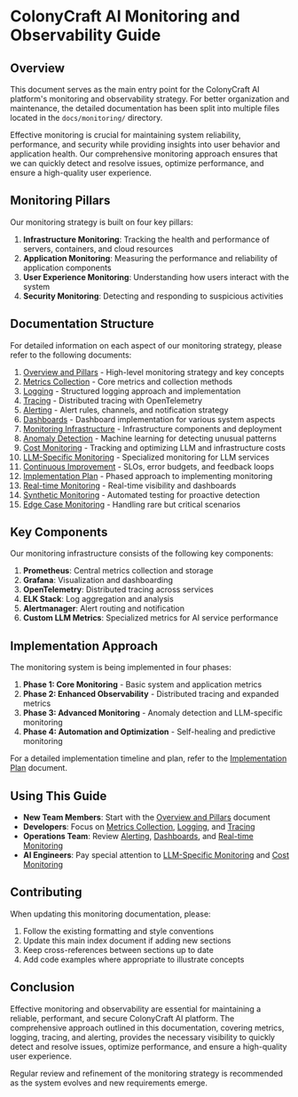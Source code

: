 # ColonyCraft AI Monitoring and Observability Guide

## Overview

This document serves as the main entry point for the ColonyCraft AI platform's monitoring and observability strategy. For better organization and maintenance, the detailed documentation has been split into multiple files located in the `docs/monitoring/` directory.

Effective monitoring is crucial for maintaining system reliability, performance, and security while providing insights into user behavior and application health. Our comprehensive monitoring approach ensures that we can quickly detect and resolve issues, optimize performance, and ensure a high-quality user experience.

## Monitoring Pillars

Our monitoring strategy is built on four key pillars:

1. **Infrastructure Monitoring**: Tracking the health and performance of servers, containers, and cloud resources
2. **Application Monitoring**: Measuring the performance and reliability of application components
3. **User Experience Monitoring**: Understanding how users interact with the system
4. **Security Monitoring**: Detecting and responding to suspicious activities

## Documentation Structure

For detailed information on each aspect of our monitoring strategy, please refer to the following documents:

1. [Overview and Pillars](monitoring/01-overview.md) - High-level monitoring strategy and key concepts
2. [Metrics Collection](monitoring/02-metrics-collection.md) - Core metrics and collection methods
3. [Logging](monitoring/03-logging.md) - Structured logging approach and implementation
4. [Tracing](monitoring/04-tracing.md) - Distributed tracing with OpenTelemetry
5. [Alerting](monitoring/05-alerting.md) - Alert rules, channels, and notification strategy
6. [Dashboards](monitoring/06-dashboards.md) - Dashboard implementation for various system aspects
7. [Monitoring Infrastructure](monitoring/07-monitoring-infrastructure.md) - Infrastructure components and deployment
8. [Anomaly Detection](monitoring/08-anomaly-detection.md) - Machine learning for detecting unusual patterns
9. [Cost Monitoring](monitoring/09-cost-monitoring.md) - Tracking and optimizing LLM and infrastructure costs
10. [LLM-Specific Monitoring](monitoring/10-llm-monitoring.md) - Specialized monitoring for LLM services
11. [Continuous Improvement](monitoring/11-continuous-improvement.md) - SLOs, error budgets, and feedback loops
12. [Implementation Plan](monitoring/12-implementation-plan.md) - Phased approach to implementing monitoring
13. [Real-time Monitoring](monitoring/13-real-time-monitoring.md) - Real-time visibility and dashboards
14. [Synthetic Monitoring](monitoring/14-synthetic-monitoring.md) - Automated testing for proactive detection
15. [Edge Case Monitoring](monitoring/15-edge-case-monitoring.md) - Handling rare but critical scenarios

## Key Components

Our monitoring infrastructure consists of the following key components:

1. **Prometheus**: Central metrics collection and storage
2. **Grafana**: Visualization and dashboarding
3. **OpenTelemetry**: Distributed tracing across services
4. **ELK Stack**: Log aggregation and analysis
5. **Alertmanager**: Alert routing and notification
6. **Custom LLM Metrics**: Specialized metrics for AI service performance

## Implementation Approach

The monitoring system is being implemented in four phases:

1. **Phase 1: Core Monitoring** - Basic system and application metrics
2. **Phase 2: Enhanced Observability** - Distributed tracing and expanded metrics
3. **Phase 3: Advanced Monitoring** - Anomaly detection and LLM-specific monitoring
4. **Phase 4: Automation and Optimization** - Self-healing and predictive monitoring

For a detailed implementation timeline and plan, refer to the [Implementation Plan](monitoring/12-implementation-plan.md) document.

## Using This Guide

- **New Team Members**: Start with the [Overview and Pillars](monitoring/01-overview.md) document
- **Developers**: Focus on [Metrics Collection](monitoring/02-metrics-collection.md), [Logging](monitoring/03-logging.md), and [Tracing](monitoring/04-tracing.md)
- **Operations Team**: Review [Alerting](monitoring/05-alerting.md), [Dashboards](monitoring/06-dashboards.md), and [Real-time Monitoring](monitoring/13-real-time-monitoring.md)
- **AI Engineers**: Pay special attention to [LLM-Specific Monitoring](monitoring/10-llm-monitoring.md) and [Cost Monitoring](monitoring/09-cost-monitoring.md)

## Contributing

When updating this monitoring documentation, please:

1. Follow the existing formatting and style conventions
2. Update this main index document if adding new sections
3. Keep cross-references between sections up to date
4. Add code examples where appropriate to illustrate concepts

## Conclusion

Effective monitoring and observability are essential for maintaining a reliable, performant, and secure ColonyCraft AI platform. The comprehensive approach outlined in this documentation, covering metrics, logging, tracing, and alerting, provides the necessary visibility to quickly detect and resolve issues, optimize performance, and ensure a high-quality user experience.

Regular review and refinement of the monitoring strategy is recommended as the system evolves and new requirements emerge.
